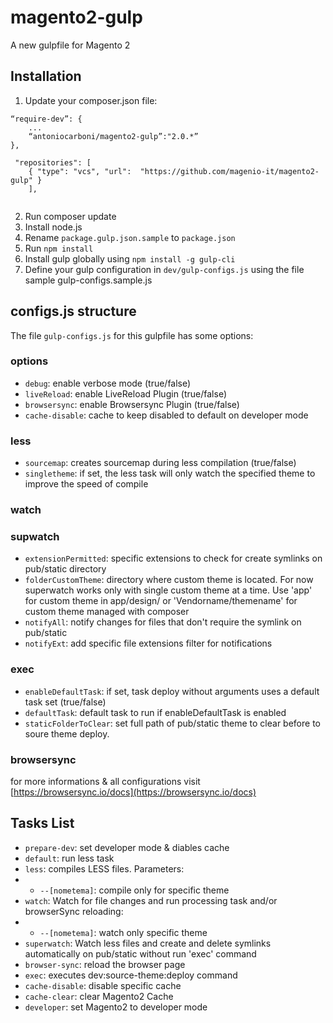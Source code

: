 # magento2-gulp


A new gulpfile for Magento 2


## Installation
1. Update your composer.json file:
```
“require-dev”: {
	...
	“antoniocarboni/magento2-gulp”:"2.0.*”
},

 "repositories": [
    { "type": "vcs", "url":  "https://github.com/magenio-it/magento2-gulp" }
    ],
    
```
2. Run composer update
3. Install node.js
4. Rename `package.gulp.json.sample` to `package.json`
5. Run `npm install`
6. Install gulp globally using `npm install -g gulp-cli`
7. Define your gulp configuration in `dev/gulp-configs.js` using the file sample gulp-configs.sample.js

## configs.js structure
The file `gulp-configs.js` for this gulpfile has some options:

### options
- `debug`: enable verbose mode (true/false)
- `liveReload`: enable LiveReload Plugin (true/false)
- `browsersync`: enable Browsersync Plugin (true/false)
- `cache-disable`: cache to keep disabled to default on developer mode
### less
- `sourcemap`: creates sourcemap during less compilation (true/false)
- `singletheme`: if set, the less task will only watch the specified theme to improve the speed of compile

### watch
### supwatch
- `extensionPermitted`:  specific extensions to check for create symlinks on pub/static directory
- `folderCustomTheme`: directory where custom theme is located.  For now superwatch works only with single custom theme at a time. Use 'app' for custom theme in app/design/ or 'Vendorname/themename' for custom theme managed with composer
- `notifyAll`: notify changes for files that don't require the symlink on pub/static
- `notifyExt`: add specific file extensions filter for notifications
### exec
- `enableDefaultTask`: if set, task deploy without arguments uses a default task set (true/false)
- `defaultTask`:  default task to run if enableDefaultTask is enabled
- `staticFolderToClear`: set full path of pub/static theme to clear before to soure theme deploy.
### browsersync
for more informations & all configurations visit [https://browsersync.io/docs](https://browsersync.io/docs) 

## Tasks List 
- `prepare-dev`: set developer mode & diables cache
- `default`: run less task
- `less`: compiles LESS files. Parameters:
- - `--[nometema]`: compile only for specific theme
- `watch`: Watch for file changes and run processing task and/or browserSync reloading:
- - `--[nometema]`: watch only specific theme
- `superwatch`: Watch less files and create and delete symlinks automatically on pub/static without run 'exec' command
- `browser-sync`: reload the browser page
- `exec`: executes dev:source-theme:deploy command
- `cache-disable`: disable specific cache
- `cache-clear`: clear Magento2 Cache
- `developer`: set Magento2 to developer mode
